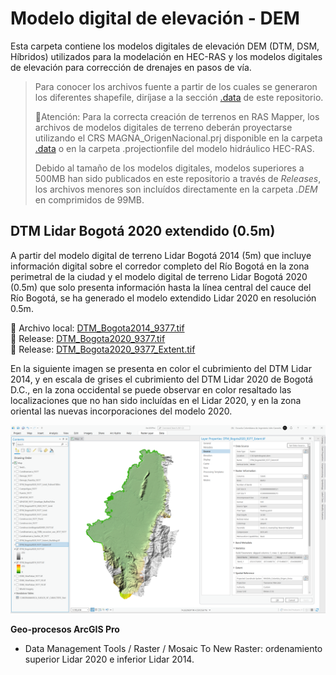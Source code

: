 # Modelo digital de elevación - DEM

Esta carpeta contiene los modelos digitales de elevación DEM (DTM, DSM, Híbridos) utilizados para la modelación en HEC-RAS y los modelos digitales de elevación para corrección de drenajes en pasos de vía.

> Para conocer los archivos fuente a partir de los cuales se generaron los diferentes shapefile, diríjase a la sección [.data](../.data) de este repositorio.
> 
> :lady_beetle:Atención: Para la correcta creación de terrenos en RAS Mapper, los archivos de modelos digitales de terreno deberán proyectarse utilizando el CRS MAGNA_OrigenNacional.prj disponible en la carpeta [.data](../.data) o en la carpeta .projectionfile del modelo hidráulico HEC-RAS.
> 
> Debido al tamaño de los modelos digitales, modelos superiores a 500MB han sido publicados en este repositorio a través de _Releases_, los archivos menores son incluídos directamente en la carpeta _.DEM_ en comprimidos de 99MB.


## DTM Lidar Bogotá 2020 extendido (0.5m)

A partir del modelo digital de terreno Lidar Bogotá 2014 (5m) que incluye información digital sobre el corredor completo del Río Bogotá en la zona perimetral de la ciudad y el modelo digital de terreno Lidar Bogotá 2020 (0.5m) que solo presenta información hasta la línea central del cauce del Río Bogotá, se ha generado el modelo extendido Lidar 2020 en resolución 0.5m.

:open_file_folder: Archivo local: [DTM_Bogota2014_9377.tif](DTM_Bogota2014_9377.rar)  
:open_file_folder: Release: [DTM_Bogota2020_9377.tif](https://github.com/rcfdtools/R.HydroBogota/releases/tag/DTM_Bogota_2020_v1.0.0)  
:open_file_folder: Release: [DTM_Bogota2020_9377_Extent.tif](DTM_Bogota2020_9377_Extent.rar)

En la siguiente imagen se presenta en color el cubrimiento del DTM Lidar 2014, y en escala de grises el cubrimiento del DTM Lidar 2020 de Bogotá D.C., en la zona occidental se puede observar en color resaltado las localizaciones que no han sido incluídas en el Lidar 2020, y en la zona oriental las nuevas incorporaciones del modelo 2020.

![R.HydroBogota](../.graph/DTM_Bogota2020_9377_Extent.png)

**Geo-procesos ArcGIS Pro**  
* Data Management Tools / Raster / Mosaic To New Raster: ordenamiento superior Lidar 2020 e inferior Lidar 2014.




